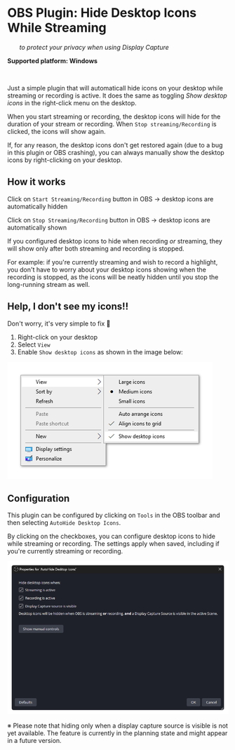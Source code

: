 # OBS Plugin: Hide Desktop Icons While Streaming

&nbsp;&nbsp;&nbsp;&nbsp;&nbsp;&nbsp;  *to protect your privacy when using Display Capture*

**Supported platform: Windows**

<br>

Just a simple plugin that will automaticall hide icons on your desktop while streaming or recording is active.
It does the same as toggling *Show desktop icons* in the right-click menu on the desktop.

When you start streaming or recording, the desktop icons will hide for the duration of your stream or recording.
When `Stop streaming/Recording` is clicked, the icons will show again.

If, for any reason, the desktop icons don't get restored again (due to a bug in this plugin or OBS crashing), you can always manually show the desktop icons by right-clicking on your desktop.

## How it works

Click on `Start Streaming/Recording` button in OBS → desktop icons are automatically hidden

Click on `Stop Streaming/Recording` button in OBS → desktop icons are automatically shown

If you configured desktop icons to hide when recording _or_ streaming, they will show only after both streaming and recording is stopped.

For example: if you're currently streaming and wish to record a highlight, you don't have to worry about your desktop icons showing when the recording is stopped, as the icons will be neatly hidden until you stop the long-running stream as well.

## Help, I don't see my icons!!

Don't worry, it's very simple to fix 🙂

1. Right-click on your desktop
2. Select `View`
3. Enable `Show desktop icons` as shown in the image below:

![Windows desktop context menu](/image/desktop-context-menu.png)

## Configuration

This plugin can be configured by clicking on `Tools` in the OBS toolbar and then selecting `AutoHide Desktop Icons`.

By clicking on the checkboxes, you can configure desktop icons to hide while streaming or recording. The settings apply when saved, including if you're currently streaming or recording.

![Configuration window](/image/configuration.png)

※ Please note that hiding only when a display capture source is visible is not yet available. The feature is currently in the planning state and might appear in a future version.